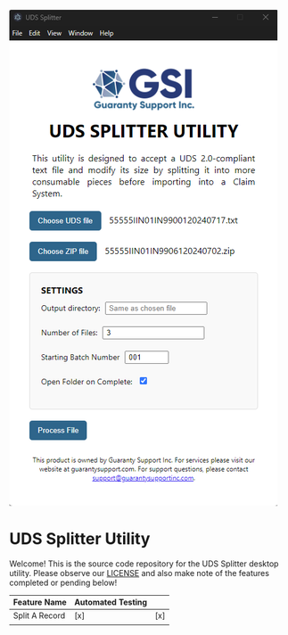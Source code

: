 ![uds-splitter-screenshot.png](uds-splitter-screenshot.png)

# UDS Splitter Utility 
Welcome! This is the source code repository for the UDS Splitter desktop utility. Please observe our [LICENSE](LICENSE)
and also make note of the features completed or pending below!

| Feature Name   | Automated Testing |     |
|----------------|-----------------|-----|
| Split A Record | [x]             | [x] |
|                |                 |     |
